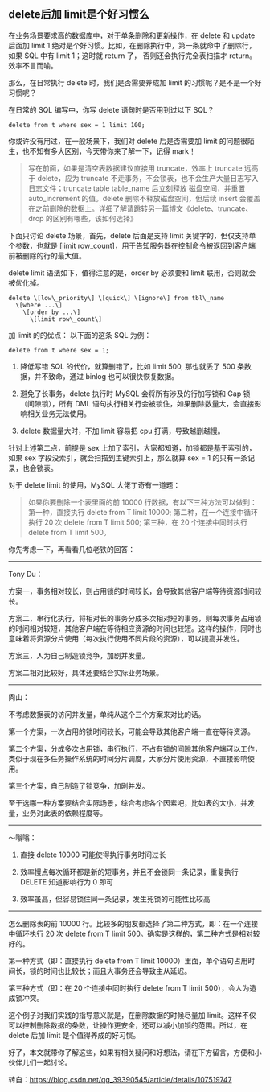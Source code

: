 ## delete后加 limit是个好习惯么 

在业务场景要求高的数据库中，对于单条删除和更新操作，在 delete 和 update 后面加 limit 1 绝对是个好习惯。比如，在删除执行中，第一条就命中了删除行，如果 SQL 中有 limit 1；这时就 return 了，
否则还会执行完全表扫描才 return。效率不言而喻。

那么，在日常执行 delete 时，我们是否需要养成加 limit 的习惯呢？是不是一个好习惯呢？

在日常的 SQL 编写中，你写 delete 语句时是否用到过以下 SQL？
```
delete from t where sex = 1 limit 100; 
```
你或许没有用过，在一般场景下，我们对 delete 后是否需要加 limit 的问题很陌生，也不知有多大区别，今天带你来了解一下，记得 mark！

> 写在前面，如果是清空表数据建议直接用 truncate，效率上 truncate 远高于 delete，应为 truncate 不走事务，不会锁表，也不会生产大量日志写入日志文件；truncate table table_name 后立刻释放
磁盘空间，并重置 auto_increment 的值。delete 删除不释放磁盘空间，但后续 insert 会覆盖在之前删除的数据上。详细了解请跳转另一篇博文《delete、truncate、drop 的区别有哪些，该如何选择》

下面只讨论 delete 场景，首先，delete 后面是支持 limit 关键字的，但仅支持单个参数，也就是 [limit row_count]，用于告知服务器在控制命令被返回到客户端前被删除的行的最大值。

delete limit 语法如下，值得注意的是，order by 必须要和 limit 联用，否则就会被优化掉。
```
delete \[low\_priority\] \[quick\] \[ignore\] from tbl\_name
  \[where ...\]
    \[order by ...\]
      \[limit row\_count\]
```
加 limit 的的优点：
以下面的这条 SQL 为例：
```
delete from t where sex = 1; 
```
1. 降低写错 SQL 的代价，就算删错了，比如 limit 500, 那也就丢了 500 条数据，并不致命，通过 binlog 也可以很快恢复数据。

2. 避免了长事务，delete 执行时 MySQL 会将所有涉及的行加写锁和 Gap 锁（间隙锁），所有 DML 语句执行相关行会被锁住，如果删除数量大，会直接影响相关业务无法使用。

3. delete 数据量大时，不加 limit 容易把 cpu 打满，导致越删越慢。

针对上述第二点，前提是 sex 上加了索引，大家都知道，加锁都是基于索引的，如果 sex 字段没索引，就会扫描到主键索引上，那么就算 sex = 1 的只有一条记录，也会锁表。

对于 delete limit 的使用，MySQL 大佬丁奇有一道题：

> 如果你要删除一个表里面的前 10000 行数据，有以下三种方法可以做到：
第一种，直接执行 delete from T limit 10000;
第二种，在一个连接中循环执行 20 次 delete from T limit 500;
第三种，在 20 个连接中同时执行 delete from T limit 500。

你先考虑一下，再看看几位老铁的回答：

--------------------------------------------

Tony Du：

方案一，事务相对较长，则占用锁的时间较长，会导致其他客户端等待资源时间较长。

方案二，串行化执行，将相对长的事务分成多次相对短的事务，则每次事务占用锁的时间相对较短，其他客户端在等待相应资源的时间也较短。这样的操作，同时也意味着将资源分片使用（每次执行使用不同片段的资源），可以提高并发性。

方案三，人为自己制造锁竞争，加剧并发量。

方案二相对比较好，具体还要结合实际业务场景。

--------------------------------------------
肉山：

不考虑数据表的访问并发量，单纯从这个三个方案来对比的话。

第一个方案，一次占用的锁时间较长，可能会导致其他客户端一直在等待资源。

第二个方案，分成多次占用锁，串行执行，不占有锁的间隙其他客户端可以工作，类似于现在多任务操作系统的时间分片调度，大家分片使用资源，不直接影响使用。

第三个方案，自己制造了锁竞争，加剧并发。

至于选哪一种方案要结合实际场景，综合考虑各个因素吧，比如表的大小，并发量，业务对此表的依赖程度等。

-------------------------------------------
～嗡嗡：

1. 直接 delete 10000 可能使得执行事务时间过长

2. 效率慢点每次循环都是新的短事务，并且不会锁同一条记录，重复执行 DELETE 知道影响行为 0 即可

3. 效率虽高，但容易锁住同一条记录，发生死锁的可能性比较高

-------------------------------------------

怎么删除表的前 10000 行。比较多的朋友都选择了第二种方式，即：在一个连接中循环执行 20 次 delete from T limit 500。确实是这样的，第二种方式是相对较好的。

第一种方式（即：直接执行 delete from T limit 10000）里面，单个语句占用时间长，锁的时间也比较长；而且大事务还会导致主从延迟。

第三种方式（即：在 20 个连接中同时执行 delete from T limit 500），会人为造成锁冲突。

这个例子对我们实践的指导意义就是，在删除数据的时候尽量加 limit。这样不仅可以控制删除数据的条数，让操作更安全，还可以减小加锁的范围。所以，在 delete 后加 limit 是个值得养成的好习惯。

好了，本文就带你了解这些，如果有相关疑问和好想法，请在下方留言，方便和小伙伴儿们一起讨论。

转自：https://blog.csdn.net/qq_39390545/article/details/107519747


